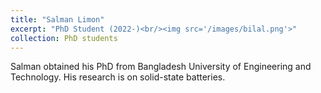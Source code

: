 ```yaml
---
title: "Salman Limon"
excerpt: "PhD Student (2022-)<br/><img src='/images/bilal.png'>"
collection: PhD students
---
```


Salman obtained his PhD from Bangladesh University of Engineering and Technology. His research is on solid-state batteries.
